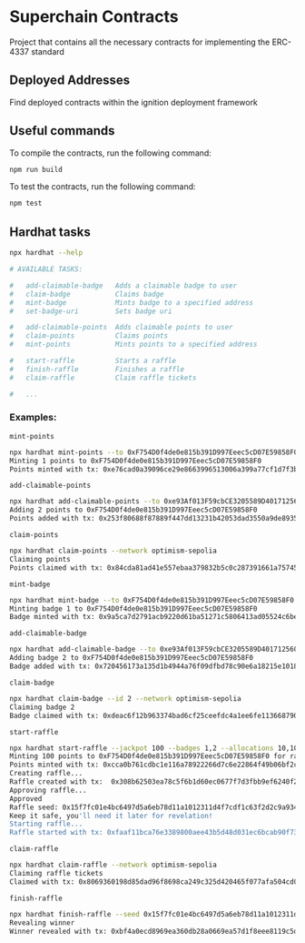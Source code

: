 # Superchain Contracts

Project that contains all the necessary contracts for implementing the ERC-4337 standard

## Deployed Addresses

Find deployed contracts within the ignition deployment framework

## Useful commands

To compile the contracts, run the following command:

```bash
npm run build
```

To test the contracts, run the following command:

```bash
npm test
```

## Hardhat tasks

```bash
npx hardhat --help

# AVAILABLE TASKS:

#   add-claimable-badge   Adds a claimable badge to user
#   claim-badge           Claims badge
#   mint-badge            Mints badge to a specified address
#   set-badge-uri         Sets badge uri

#   add-claimable-points  Adds claimable points to user
#   claim-points          Claims points
#   mint-points           Mints points to a specified address

#   start-raffle          Starts a raffle
#   finish-raffle         Finishes a raffle
#   claim-raffle          Claim raffle tickets

#   ...
```

### Examples:

`mint-points`

```bash
npx hardhat mint-points --to 0xF754D0f4de0e815b391D997Eeec5cD07E59858F0 --amount 1 --network optimism-sepolia
Minting 1 points to 0xF754D0f4de0e815b391D997Eeec5cD07E59858F0
Points minted with tx: 0xe76cad0a39096ce29e8663996513006a399a77cf1d7f3b0b8ac05cc74b215d2d
```

`add-claimable-points`

```bash
npx hardhat add-claimable-points --to 0xe93Af013F59cbCE3205589D401712560D0101fE4 --amount 2 --network optimism-sepolia
Adding 2 points to 0xF754D0f4de0e815b391D997Eeec5cD07E59858F0
Points added with tx: 0x253f80688f87889f447dd13231b42053dad3550a9de89352b13cd816e1db3a74
```

`claim-points`

```bash
npx hardhat claim-points --network optimism-sepolia
Claiming points
Points claimed with tx: 0x84cda81ad41e557ebaa379832b5c0c287391661a75745baf41f38d6894941391
```

`mint-badge`

```bash
npx hardhat mint-badge --to 0xF754D0f4de0e815b391D997Eeec5cD07E59858F0 --id 1 --network optimism-sepolia
Minting badge 1 to 0xF754D0f4de0e815b391D997Eeec5cD07E59858F0
Badge minted with tx: 0x9a5ca7d2791acb9220d61ba51271c5806413ad05524c6be5deb987f3b011fdfd
```

`add-claimable-badge`

```bash
npx hardhat add-claimable-badge --to 0xe93Af013F59cbCE3205589D401712560D0101fE4 --id 1 --network optimism-sepolia
Adding badge 2 to 0xF754D0f4de0e815b391D997Eeec5cD07E59858F0
Badge added with tx: 0x720456173a135d1b4944a76f09dfbd78c90e6a18215e101833d0f3784934243b
```

`claim-badge`

```bash
npx hardhat claim-badge --id 2 --network optimism-sepolia
Claiming badge 2
Badge claimed with tx: 0xdeac6f12b963374bad6cf25ceefdc4a1ee6fe113668790e3b6a8096ea7e1e131
```

`start-raffle`

```bash
npx hardhat start-raffle --jackpot 100 --badges 1,2 --allocations 10,100 --reveal-after 1744400189 --network optimism-sepolia
Minting 100 points to 0xF754D0f4de0e815b391D997Eeec5cD07E59858F0 for raffle deposit...
Points minted with tx: 0xcca0b761cdbc1e116a78922266d7c6e22864f49b06bf2c58e1677a37febc06bf
Creating raffle...
Raffle created with tx:  0x308b62503ea78c5f6b1d60ec0677f7d3fbb9ef6240f2f1ef504f9640c530d315
Approving raffle...
Approved
Raffle seed: 0x15f7fc01e4bc6497d5a6eb78d11a1012311d4f7cdf1c63f2d2c9a9342c5e73db
Keep it safe, you'll need it later for revelation!
Starting raffle...
Raffle started with tx: 0xfaaf11bca76e3389800aee43b5d48d031ec6bcab90f73dacccc384ce1cc0ed5f
```

`claim-raffle`

```bash
npx hardhat claim-raffle --network optimism-sepolia
Claiming raffle tickets
Claimed with tx: 0x8069360198d85dad96f8698ca249c325d420465f077afa504cd0c715839037c0
```

`finish-raffle`

```bash
npx hardhat finish-raffle --seed 0x15f7fc01e4bc6497d5a6eb78d11a1012311d4f7cdf1c63f2d2c9a9342c5e73db --network optimism-sepolia
Revealing winner
Winner revealed with tx: 0xbf4a0ecd8969ea360db28a0669ea57d1f8eee8119c5db58025fe192b0dd79915
```

